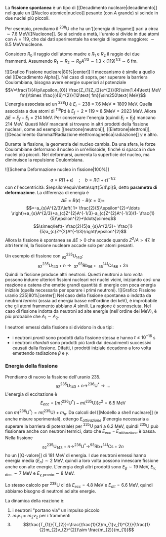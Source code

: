 La **fissione spontanea** è un tipo di [[Decadimento nucleare|decadimento]] nel quale un [[Nucleo atomico|nucleo]] pesante (con $A$ grande) si scinde in due nuclei più piccoli.

Per esempio, prendiamo il $^{238}\text{U}$ che ha un'[[energia di legame]] pari a circa $\sim7.6$ MeV/[[Nucleone]]. Se si scinde a metà, l'uranio si divide in due atomi con $A=119$, che dai dati sperimentale ha energia di legame maggiore: $\sim8.5$ MeV/nucleone.

Considero $R_{0}$ il raggio dell'atomo madre e $R_{1}$ e $R_{2}$ il raggio dei due frammenti. Assumendo $R_{1}\sim R_{2}\sim R_{0}A^{1/3}\sim1.3\times(119)^{1/3}\sim6$ fm.

![[Grafico Fissione nucleare|80%|center]]
Il meccanismo è simile a quello del [[Decadimento Alpha]]. Nel caso di sopra, per superare la barriera Coulombiana, bisogna avere energie superiori al potenziale
$$V=\frac{1}{4\pi\epsilon_{0}} \frac{Z_{1}Z_{2}e^{2}}{R}\sim(1.44\text{ MeV fm})\times \frac{(46)^{2}}{12\text{ fm}}\sim250\text{ MeV}$$
L'energia associata ad un $^{238}\text{U}$ è $E_{i}=238\times7.6\text{ MeV}=1809$ MeV. Quella associata a due atomi di $^{119}\text{Pd}$ è $E_{f}=2\times119\times8.5\text{MeV}=2023$ MeV. Allora $\Delta E=E_{f}-E_{i}=214$ MeV. Per conservare l'energia (quindi $E_{i}=E_{f}$) mancano 214 MeV. Questi MeV mancanti si trovano in altri prodotti della fissione nucleari, come ad esempio [[neutrone|neutroni]], [[Elettrone|elettroni]], [[Decadimento Gamma#Radiazione elettromagnetica|radiazione]] $\gamma$ e altro.

Durante la fissione, la geometria del nucleo cambia. Da una sfera, le forze Coulombiane deformano il nucleo in un'ellissoide, finché si spacca in due nuclei più piccoli. Nel deformarsi, aumenta la superficie del nucleo, ma diminuisce la repulsione Coulombiana.

![[Schema Deformazione nucleo in fissione|100%]]

$$a=R(1+\epsilon)\quad;\quad b=R(1+\epsilon)^{-1/2}$$
con $\epsilon$ l'eccentricità: $\epsilon\equiv\beta\sqrt{5/4\pi}$, detto **parametro di deformazione**. La differenza di energia è
$$\Delta E=B(\epsilon)-B(\epsilon=0)=$$
$$=-a_{s}A^{2/3}\left( 1+ \frac{2}{5}\epsilon^{2}+\ldots \right)+a_{s}A^{2/3}+a_{c}Z^{2}A^{-1/3}-a_{c}Z^{2}A^{-1/3}(1- \frac{1}{5}\epsilon^{2}+\ldots)\simeq$$
$$\simeq\left(- \frac{2}{5}a_{s}A^{2/3}+ \frac{1}{5}a_{c}Z^{2}A^{-1/3}\right)\epsilon^{2}$$
Allora la fissione è spontanea se $\Delta E>0$ che accade quando $Z^{2}/A>47$. In altri termini, la fissione nucleare accade solo per atomi pesanti.

Un esempio di fissione con $^{235}_{92}\text{U}_{143}$:
$$^{235}_{92}\text{U}_{143} + n \rightarrow\ _{37}^{93}\text{Rb}_{56}+\ _{55}^{141}\text{Cs}_{86}+2n$$
Quindi la fissione produce altri neutroni. Questi neutroni a loro volta possono indurre ulteriori fissioni nucleari nei nuclei vicini, iniziando così una reazione a catena che emette grandi quantità di energie con poca energia iniziale (quella necessaria per sparare i primi neutroni).
![[Grafico Fissione uranio 235|80%|center]]
Nel caso della fissione spontanea o indotta da neutroni *termici* (ossia ad energia basse nell'ordine dei keV), è improbabile che gli atomi frammento abbiano $A$ simili. La ragione è sconosciuta. Nel caso di fissione indotta da neutroni ad alte energie (nell'ordine dei MeV), è più probabile che $A_{1}\sim A_{2}$.

I neutroni emessi dalla fissione si dividono in due tipi:
- i neutroni *pronti* sono prodotti dalla fissione stessa e hanno $t\leq10^{-16}$ s
- i neutroni *ritardati* sono prodotti più tardi dai decadimenti successivi causati dalla fissione. Difatti, i prodotti iniziale decadono a loro volta emettendo radiazione $\beta$ e $\gamma$.
### Energia della fissione
Prendiamo di nuovo la fissione dell'uranio 235.
$$^{235}_{92}\text{U}_{143} + n \rightarrow ^{236}\text{U}^{*} \rightarrow\ldots$$
L'energia di eccitazione è
$$E_{ecc}=[m(^{236}\text{U}^{*})-m(^{235}\text{U})]c^{2}=6.5\text{ MeV}$$
con $m(^{236}\text{U}^{*})=m(^{235}\text{U})+m_{n}$. Da calcoli del [[Modello a shell nucleare]] (e anche misure sperimentali), ottengo $E_{attivazione}$ (l'energia necessaria a superare la barriera di potenziale) per $^{235}\text{U}$ pari a 6.2 MeV, quindi $^{235}\text{U}$ può fissionare anche con neutroni termici, dato che $E_{ecc}-E_{attivazione}$ è bassa. Nella fissione
$$^{235}_{92}\text{U}_{143} + n \rightarrow ^{236}\text{U}^{*} \rightarrow ^{93}\text{Rb}+^{141}\text{Cs}+2n$$
ho un [[Q-valore]] di 181 MeV di energia. I due neutroni emessi hanno energia media $\left\langle E_{n} \right\rangle\sim2$ MeV, quindi a loro volta possono innescare fissione anche con alte energie. L'energia degli altri prodotti sono $E_{\beta}\sim19$ MeV, $E_{\gamma,\text{dec.}}\sim7$ MeV e $E_{\gamma,\text{pronto}}\sim8$ MeV.

Lo stesso calcolo per $^{238}\text{U}$ ci dà $E_{ecc}=4.8$ MeV e $E_{att}=6.6$ MeV, quindi abbiamo bisogno di neutroni ad alte energie.

La dinamica della reazione è:
1. i neutroni "portano via" un impulso piccolo
2. $m_{1}v_{1}=m_{2}v_{2}$ per i frammenti
3. $$\frac{T_{1}}{T_{2}}=\frac{\frac{1}{2}m_{1}v_{1}^{2}}{\frac{1}{2}m_{2}v_{2}^{2}}\sim \frac{m_{2}}{m_{1}}$$
